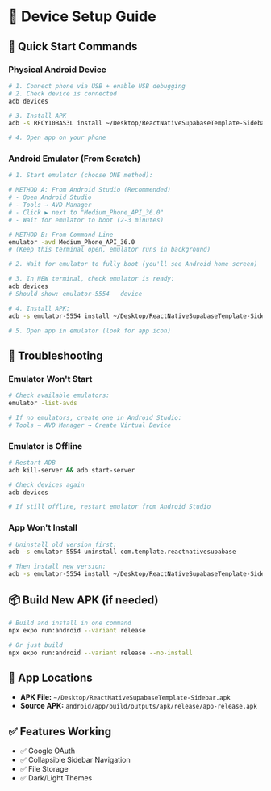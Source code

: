 # 📱 Device Setup Guide

## 🚀 Quick Start Commands

### **Physical Android Device**
```bash
# 1. Connect phone via USB + enable USB debugging
# 2. Check device is connected
adb devices

# 3. Install APK
adb -s RFCY10BAS3L install ~/Desktop/ReactNativeSupabaseTemplate-Sidebar.apk

# 4. Open app on your phone
```

### **Android Emulator (From Scratch)**
```bash
# 1. Start emulator (choose ONE method):

# METHOD A: From Android Studio (Recommended)
# - Open Android Studio
# - Tools → AVD Manager
# - Click ▶️ next to "Medium_Phone_API_36.0"
# - Wait for emulator to boot (2-3 minutes)

# METHOD B: From Command Line
emulator -avd Medium_Phone_API_36.0
# (Keep this terminal open, emulator runs in background)

# 2. Wait for emulator to fully boot (you'll see Android home screen)

# 3. In NEW terminal, check emulator is ready:
adb devices
# Should show: emulator-5554   device

# 4. Install APK:
adb -s emulator-5554 install ~/Desktop/ReactNativeSupabaseTemplate-Sidebar.apk

# 5. Open app in emulator (look for app icon)
```

## 🔧 Troubleshooting

### **Emulator Won't Start**
```bash
# Check available emulators:
emulator -list-avds

# If no emulators, create one in Android Studio:
# Tools → AVD Manager → Create Virtual Device
```

### **Emulator is Offline**
```bash
# Restart ADB
adb kill-server && adb start-server

# Check devices again
adb devices

# If still offline, restart emulator from Android Studio
```

### **App Won't Install**
```bash
# Uninstall old version first:
adb -s emulator-5554 uninstall com.template.reactnativesupabase

# Then install new version:
adb -s emulator-5554 install ~/Desktop/ReactNativeSupabaseTemplate-Sidebar.apk
```

## 📦 Build New APK (if needed)
```bash
# Build and install in one command
npx expo run:android --variant release

# Or just build
npx expo run:android --variant release --no-install
```

## 🎯 App Locations
- **APK File:** `~/Desktop/ReactNativeSupabaseTemplate-Sidebar.apk`
- **Source APK:** `android/app/build/outputs/apk/release/app-release.apk`

## ✅ Features Working
- ✅ Google OAuth
- ✅ Collapsible Sidebar Navigation  
- ✅ File Storage
- ✅ Dark/Light Themes
